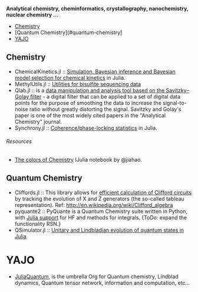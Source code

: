 **Analytical chemistry, cheminformatics, crystallography, nanochemistry, nuclear chemistry ...**

* [Chemistry](#chemistry)
* [Quantum Chemistry](#quantum-chemistry]
* [YAJO](#yajo)


 
## Chemistry 
* ChemicalKinetics.jl :: [Simulation, Bayesian inference and Bayesian model selection for chemical kinetics](https://github.com/scidom/ChemicalKinetics.jl) in Julia.
* MethylUtils.jl :: [Utilities for bisulfite sequencing data](https://github.com/nw11/MethylUtils.jl)
* Qlab.jl :: is a [data manipulation and analysis tool based on the Savitzky–Golay filter](https://github.com/blakejohnson/Qlab.jl) - a digital filter that can be applied to a set of digital data points for the purpose of smoothing the data to increase the signal-to-noise ratio without greatly distorting the signal. Savitzky and Golay's paper is one of the most widely cited papers in the "Analytical Chemistry" journal.
* Synchrony.jl :: [Coherence/phase-locking statistics](https://github.com/simonster/Synchrony.jl) in Julia.

###### Resources
* [The colors of Chemistry](http://jiahao.github.io/julia-blog/2014/06/09/the-colors-of-chemistry.html) IJulia notebook by @jiahao.


## Quantum Chemistry
* Cliffords.jl :: This library allows for [efficient calculation of Clifford circuits](https://github.com/BBN-Q/Cliffords.jl) by tracking the evolution of X and Z generators (the so-called tableau representation). Ref: http://en.wikipedia.org/wiki/Clifford_algebra
* pyquante2 :: PyQuante is a Quantum Chemistry suite written in Python, with [Julia support](https://github.com/rpmuller/pyquante2/) for HF and methods for integrals. {ToDo: expand the functionality RSN.}
* QSimulator.jl :: [Unitary and Lindbladian evolution of quantum states in Julia](https://github.com/BBN-Q/QSimulator.jl)


# YAJO
* [JuliaQuantum](http://juliaquantum.github.io/), is the umbrella Org for Quantum chemistry, Lindblad dynamics, Quantum tensor network, information and computation, etc...

